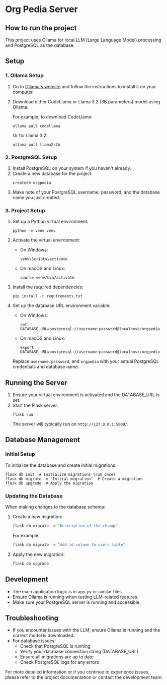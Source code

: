 # Org Pedia Server

## How to run the project

This project uses Ollama for local LLM (Large Language Model) processing and PostgreSQL as the database.

## Setup

### 1. Ollama Setup
1. Go to [Ollama's website](https://ollama.ai/) and follow the instructions to install it on your computer.
2. Download either CodeLlama or Llama 3.2 (3B parameters) model using Ollama.

   For example, to download CodeLlama:
   ```
   ollama pull codellama
   ```
   Or for Llama 3.2:
   ```
   ollama pull llama2:3b
   ```

### 2. PostgreSQL Setup
1. Install PostgreSQL on your system if you haven't already.
2. Create a new database for the project:
   ```
   createdb orgpedia
   ```
3. Make note of your PostgreSQL username, password, and the database name you just created.

### 3. Project Setup
1. Set up a Python virtual environment:
   ```
   python -m venv venv
   ```

2. Activate the virtual environment:
   - On Windows:
     ```
     venv\Scripts\activate
     ```
   - On macOS and Linux:
     ```
     source venv/bin/activate
     ```

3. Install the required dependencies:
   ```
   pip install -r requirements.txt
   ```

4. Set up the database URL environment variable:
   - On Windows:
     ```
     set DATABASE_URL=postgresql://username:password@localhost/orgpedia
     ```
   - On macOS and Linux:
     ```
     export DATABASE_URL=postgresql://username:password@localhost/orgpedia
     ```
   Replace `username`, `password`, and `orgpedia` with your actual PostgreSQL credentials and database name.

## Running the Server
1. Ensure your virtual environment is activated and the DATABASE_URL is set.
2. Start the Flask server:
   ```
   flask run
   ```
   The server will typically run on `http://127.0.0.1:5000/`.

## Database Management

### Initial Setup
To initialize the database and create initial migrations:

```
flask db init  # Initialize migrations (run once)
flask db migrate -m "Initial migration"  # Create a migration
flask db upgrade  # Apply the migration
```

### Updating the Database
When making changes to the database schema:

1. Create a new migration:
   ```bash
   flask db migrate -m "Description of the change"
   ```
   For example:
   ```bash
   flask db migrate -m "Add id column to users table"
   ```

2. Apply the new migration:
   ```bash
   flask db upgrade
   ```

## Development
- The main application logic is in `app.py` or similar files.
- Ensure Ollama is running when testing LLM-related features.
- Make sure your PostgreSQL server is running and accessible.

## Troubleshooting
- If you encounter issues with the LLM, ensure Ollama is running and the correct model is downloaded.
- For database issues:
  - Check that PostgreSQL is running
  - Verify your database connection string (DATABASE_URL)
  - Ensure all migrations are up to date
  - Check PostgreSQL logs for any errors

For more detailed information or if you continue to experience issues, please refer to the project documentation or contact the development team.
